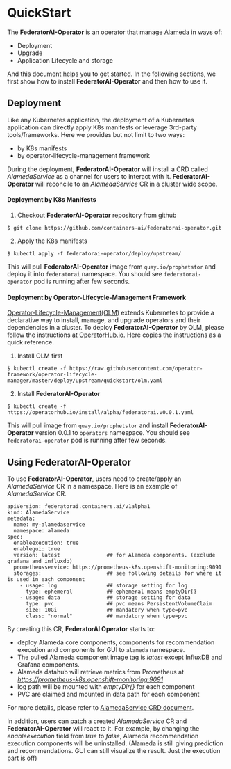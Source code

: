 # QuickStart

The **FederatorAI-Operator** is an operator that manage [Alameda](https://github.com/containers-ai/alameda) in ways of:
- Deployment
- Upgrade
- Application Lifecycle and storage

And this document helps you to get started. In the following sections, we first show how to install **FederatorAI-Operator** and then how to use it.

## Deployment

Like any Kubernetes application, the deployment of a Kubernetes application can directly apply K8s manifests or leverage 3rd-party tools/frameworks. Here we provides but not limit to two ways:
- by K8s manifests  
- by operator-lifecycle-management framework

During the deployment, **FederatorAI-Operator** will install a CRD called _AlamedaService_ as a channel for users to interact with it. **FederatorAI-Operator** will reconcile to an _AlamedaService_ CR in a cluster wide scope.

#### Deployment by K8s Manifests

1. Checkout **FederatorAI-Operator** repository from github  
```
$ git clone https://github.com/containers-ai/federatorai-operator.git
```

2. Apply the K8s manifests
```
$ kubectl apply -f federatorai-operator/deploy/upstream/
```
This will pull **FederatorAI-Operator** image from `quay.io/prophetstor` and deploy it into `federatorai` namespace. You should see `federatorai-operator` pod is running after few seconds.

#### Deployment by Operator-Lifecycle-Management Framework

[Operator-Lifecycle-Management(OLM)](https://github.com/operator-framework/operator-lifecycle-manager) extends Kubernetes to provide a declarative way to install, manage, and upgrade operators and their dependencies in a cluster. To deploy **FederatorAI-Operator** by OLM, please follow the instructions at [OperatorHub.io](https://operatorhub.io/operator/alpha/federatorai.v0.0.1). Here copies the instructions as a quick reference.

1. Install OLM first
```
$ kubectl create -f https://raw.githubusercontent.com/operator-framework/operator-lifecycle-manager/master/deploy/upstream/quickstart/olm.yaml
```

2. Install **FederatorAI-Operator**
```
$ kubectl create -f https://operatorhub.io/install/alpha/federatorai.v0.0.1.yaml
```
This will pull image from `quay.io/prophetstor` and install **FederatorAI-Operator** version 0.0.1 to `operators` namespace. You should see `federatorai-operator` pod is running after few seconds.

## Using FederatorAI-Operator

To use **FederatorAI-Operator**, users need to create/apply an _AlamedaService_ CR in a namespace. Here is an example of _AlamedaService_ CR.
```
apiVersion: federatorai.containers.ai/v1alpha1
kind: AlamedaService
metadata:
  name: my-alamedaservice
  namespace: alameda
spec:
  enableexecution: true
  enablegui: true
  version: latest               ## for Alameda components. (exclude grafana and influxdb)
  prometheusservice: https://prometheus-k8s.openshift-monitoring:9091
  storages:                     ## see following details for where it is used in each component
    - usage: log                ## storage setting for log
      type: ephemeral           ## ephemeral means emptyDir{}
    - usage: data               ## storage setting for data
      type: pvc                 ## pvc means PersistentVolumeClaim
      size: 10Gi                ## mandatory when type=pvc
      class: "normal"           ## mandatory when type=pvc
```
By creating this CR, **FederatorAI Operator** starts to:
- deploy Alameda core components, components for recommendation execution and components for GUI to `alameda` namespace.
- The pulled Alameda component image tag is _latest_ except InfluxDB and Grafana components.
- Alameda datahub will retrieve metrics from Prometheus at _https://prometheus-k8s.openshift-monitoring:9091_
- log path will be mounted with _emptyDir{}_ for each component
- PVC are claimed and mounted in data path for each component

For more details, please refer to [AlamedaService CRD document](./crd_alamedaservice.md).


In addition, users can patch a created _AlamedaService_ CR and **FederatorAI-Operator** will react to it. For example, by changing the _enableexecution_ field from _true_ to _false_, Alameda recommendation execution components will be uninstalled. (Alameda is still giving prediction and recommendations. GUI can still visualize the result. Just the execution part is off)

